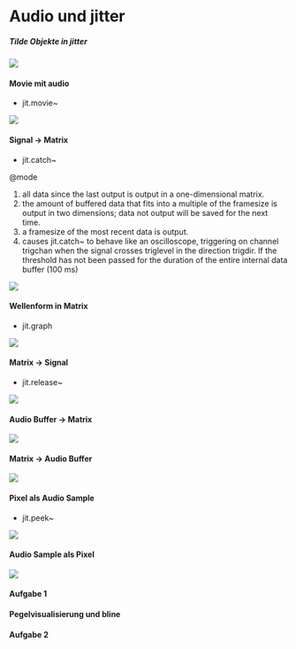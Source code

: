 # Audio und jitter

##### Tilde Objekte in jitter
![](K3/1.png)

#### Movie mit audio

- jit.movie~

![](K3/2.png)

#### Signal -> Matrix

- jit.catch~

@mode   
1. all data since the last output is output in a one-dimensional matrix.   
2. the amount of buffered data that fits into a multiple of the framesize is output in two dimensions; data not output will be saved for the next time.  
3. a framesize of the most recent data is output.  
4. causes jit.catch~ to behave like an oscilloscope, triggering on channel trigchan when the signal crosses triglevel in the direction trigdir. If the threshold has not been passed for the duration of the entire internal data buffer (100 ms)  
 
![](K3/3.png)

#### Wellenform in Matrix

- jit.graph  

![](K3/4.png)

#### Matrix -> Signal

- jit.release~

![](K3/5.png)

#### Audio Buffer -> Matrix

![](K3/6.png)

#### Matrix -> Audio Buffer

![](K3/7.png)

#### Pixel als Audio Sample

- jit.peek~  

![](K3/8.png)

#### Audio Sample als Pixel

![](K3/9.png)

#### Aufgabe 1

#### Pegelvisualisierung und bline




#### Aufgabe 2
